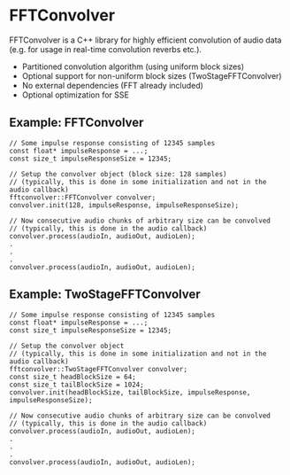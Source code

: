FFTConvolver
============

FFTConvolver is a C++ library for highly efficient convolution of
audio data (e.g. for usage in real-time convolution reverbs etc.).

- Partitioned convolution algorithm (using uniform block sizes)
- Optional support for non-uniform block sizes (TwoStageFFTConvolver)
- No external dependencies (FFT already included)
- Optional optimization for SSE

## Example: FFTConvolver ##

    // Some impulse response consisting of 12345 samples
    const float* impulseResponse = ...;
    const size_t impulseResponseSize = 12345;

    // Setup the convolver object (block size: 128 samples)
    // (typically, this is done in some initialization and not in the audio callback)
    fftconvolver::FFTConvolver convolver;
    convolver.init(128, impulseResponse, impulseResponseSize);

    // Now consecutive audio chunks of arbitrary size can be convolved
    // (typically, this is done in the audio callback)
    convolver.process(audioIn, audioOut, audioLen);
    .
    .
    .
    convolver.process(audioIn, audioOut, audioLen);


## Example: TwoStageFFTConvolver ##

    // Some impulse response consisting of 12345 samples
    const float* impulseResponse = ...;
    const size_t impulseResponseSize = 12345;

    // Setup the convolver object
    // (typically, this is done in some initialization and not in the audio callback)
    fftconvolver::TwoStageFFTConvolver convolver;
    const size_t headBlockSize = 64;
    const size_t tailBlockSize = 1024;
    convolver.init(headBlockSize, tailBlockSize, impulseResponse, impulseResponseSize);

    // Now consecutive audio chunks of arbitrary size can be convolved
    // (typically, this is done in the audio callback)
    convolver.process(audioIn, audioOut, audioLen);
    .
    .
    .
    convolver.process(audioIn, audioOut, audioLen);
